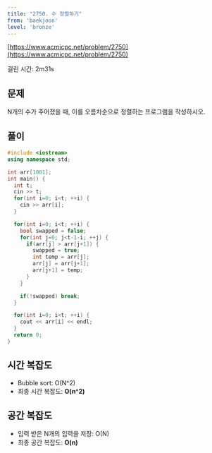 ```yaml
---
title: "2750. 수 정렬하기"
from: 'baekjoon'
level: 'bronze'
---
```


[https://www.acmicpc.net/problem/2750](https://www.acmicpc.net/problem/2750)

걸린 시간: 2m31s 

## 문제 

N개의 수가 주어졌을 때, 이를 오름차순으로 정렬하는 프로그램을 작성하시오.

## 풀이

```cpp 
#include <iostream>
using namespace std; 

int arr[1001];
int main() {
  int t;
  cin >> t;
  for(int i=0; i<t; ++i) {
    cin >> arr[i];
  }

  for(int i=0; i<t; ++i) {
    bool swapped = false;
    for(int j=0; j<t-1-i; ++j) {
      if(arr[j] > arr[j+1]) {
        swapped = true;
        int temp = arr[j];
        arr[j] = arr[j+1];
        arr[j+1] = temp;
      }
    }

    if(!swapped) break;
  }

  for(int i=0; i<t; ++i) {
    cout << arr[i] << endl;
  }
  return 0;
}
```

## 시간 복잡도
- Bubble sort: O(N^2)
- 최종 시간 복잡도: **O(n^2)**

## 공간 복잡도
- 입력 받은 N개의 입력을 저장: O(N)
- 최종 공간 복잡도: **O(n)**